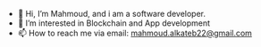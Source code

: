 - 👋 Hi, I’m Mahmoud, and i am a software developer. 
- 👀 I’m interested in Blockchain and App development
- 📫 How to reach me via email: mahmoud.alkateb22@gmail.com

<!---
hodakl099/hodakl099 is a ✨ special ✨ repository because its `README.md` (this file) appears on your GitHub profile.
You can click the Preview link to take a look at your changes.
--->
